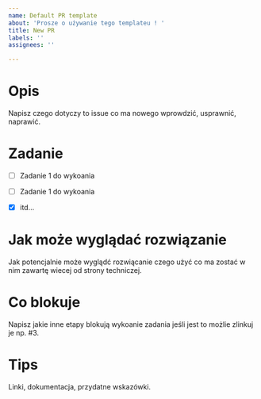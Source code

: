 ```yaml
---
name: Default PR template
about: 'Prosze o używanie tego templateu ! '
title: New PR
labels: ''
assignees: ''

---
```


# Opis

Napisz czego dotyczy to issue co ma nowego wprowdzić, usprawnić, naprawić.

# Zadanie

- [ ] Zadanie 1 do wykoania 

- [ ] Zadanie 1 do wykoania 

- [x] itd...


# Jak może wyglądać rozwiązanie 

Jak potencjalnie może wyglądć rozwiącanie czego użyć co ma zostać w nim zawartę wiecej od strony techniczej.

# Co blokuje 

Napisz jakie inne etapy blokują wykoanie zadania jeśli jest to możlie zlinkuj  je np. #3.

# Tips 

Linki, dokumentacja, przydatne wskazówki.
